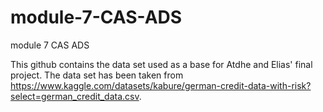 # module-7-CAS-ADS
module 7 CAS ADS

This github contains the data set used as a base for Atdhe and Elias' final project. The data set has been taken from https://www.kaggle.com/datasets/kabure/german-credit-data-with-risk?select=german_credit_data.csv.
